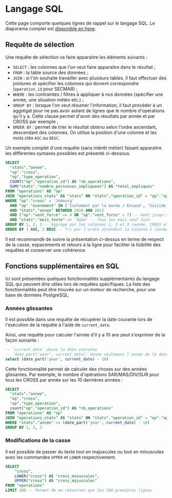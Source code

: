 # Langage SQL

Cette page comporte quelques lignes de rappel sur le langage SQL. Le diaporama complet est [disponible en ligne](https://docs.google.com/presentation/d/1hn6SA78FhIaXljEb7Pof9WVl0woEjurLm4VCAlHT1mM/).

## Requête de sélection
Une requête de sélection va faire apparaitre les éléments suivants :

- `SELECT` : les colonnes que l'on veut faire apparaitre dans le résultat ;
- `FROM` : la table source des données ;
- `JOIN` : si l'on souhaite travailler avec plusieurs tables, il faut effectuer des jointures et spécifier les colonnes qui doivent correspondre (`operation_id` pour SECMAR) ;
- `WHERE` : les contraintes / filtres à appliquer à nos données (spécifier une année, une situation météo etc.) ;
- `GROUP BY` : lorsque l'on veut résumer l'information, il faut procéder à un aggrégat pour ne pas avoir autant de lignes que le nombre d'opérations qu'il y a. Cette clause permet d'avoir des résultats par année et par CROSS par exemple ;
- `ORDER BY` : permet de trier le résultat obtenu selon l'ordre ascendant, descendant des colonnes. On utilise la position d'une colonne et les mots clés `ASC` ou `DESC`.

Un exemple complet d'une requête (sans intérêt métier) faisant apparaitre les différentes syntaxes possibles est présenté ci-dessous.
```sql
SELECT
  "stats"."annee",
  "op"."cross",
  "op"."type_operation",
  COUNT("op"."operation_id") AS "nb_operations",
  SUM("stats"."nombre_personnes_impliquees") AS "total_impliques"
FROM "operations" AS "op"
JOIN "operations_stats" AS "stats" ON "stats"."operation_id" = "op"."operation_id"
WHERE "op"."cross" = 'Jobourg'
  AND "op"."evenement" IN ('Isolement par la marée / Envasé', 'Suicide')
  AND "stats"."annee" BETWEEN 2010 AND 2013
  AND ("op"."vent_force" <= 4 OR "op"."vent_force" > 7) -- Vent jusqu'à 4 ou strictement supérieur à 7
  AND "stats"."mois_texte" <> 'Juin' -- Tous les mois sauf Juin
GROUP BY 1, 2, 3 -- Aggrège par les colonnes 1, 2 et 3 (année, CROSS et type d'opération)
ORDER BY 1 ASC, 2 DESC -- Tri par l'ordre ascendant la colonne 1 (année) puis descendant par la colonne 2 (CROSS)
```

Il est recommandé de suivre la présentation ci-dessus en terme de respect de la casse, espacements et retours à la ligne pour faciliter la lisibilité des requêtes et conserver une cohérence.

## Fonctions supplémentaires en SQL
Ici sont présentées quelques fonctionnalités supplémentaires du langage SQL qui peuvent être utiles lors de requêtes spécifiques. La liste des fonctionnalités peut être trouvée sur un moteur de recherche, pour une base de données PostgreSQL.

### Années glissantes
Il est possible dans une requête de récupérer la date courante lors de l'exécution de la requête à l'aide de `current_date`.

Ainsi, une requête pour calculer l'année d'il y a 10 ans peut s'exprimer de la façon suivante :
```sql
-- `current_date` donne la date courante
-- `date_part('year', current_date)` donne seulement l'année de la date courante
select (date_part('year', current_date) - 10)
```

Cette fonctionnalité permet de calculer des choses sur des années glissantes. Par exemple, le nombre d'opérations SAR/MAS/DIV/SUR pour tous les CROSS par année sur les 10 dernières années :
```sql
SELECT
  "stats"."annee",
  "op"."cross",
  "op"."type_operation",
  count("op"."operation_id") AS "nb_operations"
FROM "operations" AS "op"
JOIN "operations_stats" AS "stats" ON "stats"."operation_id" = "op"."operation_id"
WHERE "stats"."annee" >= (date_part('year', current_date) - 10)
GROUP BY 1, 2, 3
```

### Modifications de la casse
Il est possible de passer du texte tout en majuscules ou tout en minuscules avec les commandes `UPPER` et `LOWER` respectivement.

```sql
SELECT
    "cross",
    LOWER("cross") AS "cross_minuscules",
    UPPER("cross") AS "cross_majuscules"
FROM "operations"
LIMIT 100 -- Permet de ne retourner que les 100 premières lignes
```
